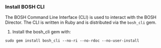 ### Install BOSH CLI

The BOSH Command Line Interface (CLI) is used to interact with the BOSH Director. The CLI is written in Ruby and is distributed via the `bosh_cli` gem.

1. Install the bosh_cli gem with:
```
sudo gem install bosh_cli --no-ri --no-rdoc --no-user-install
```
